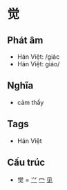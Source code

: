 # 觉

## Phát âm
* Hán Việt: /giác
* Hán Việt: giáo/

## Nghĩa
* cảm thấy

## Tags
* Hán Việt

## Cấu trúc
* 觉 = [⺍](⺍.md) [冖](冖.md) [见](见.md)

<script>window.HANZI_FIELD='觉';</script>